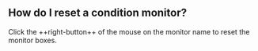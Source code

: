 

## How do I reset a condition monitor?

Click the ++right-button++ of the mouse on the monitor name to reset the monitor boxes.